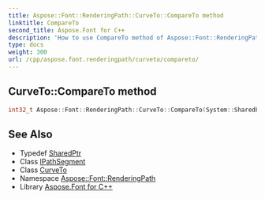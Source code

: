 ```yaml
---
title: Aspose::Font::RenderingPath::CurveTo::CompareTo method
linktitle: CompareTo
second_title: Aspose.Font for C++
description: 'How to use CompareTo method of Aspose::Font::RenderingPath::CurveTo class in C++.'
type: docs
weight: 300
url: /cpp/aspose.font.renderingpath/curveto/compareto/
---
```

## CurveTo::CompareTo method




```cpp
int32_t Aspose::Font::RenderingPath::CurveTo::CompareTo(System::SharedPtr<IPathSegment> segment) override
```

## See Also

* Typedef [SharedPtr](../../../system/sharedptr/)
* Class [IPathSegment](../../ipathsegment/)
* Class [CurveTo](../)
* Namespace [Aspose::Font::RenderingPath](../../)
* Library [Aspose.Font for C++](../../../)
